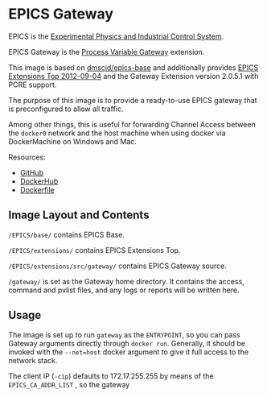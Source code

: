 # EPICS Gateway

EPICS is the [Experimental Physics and Industrial Control System](http://www.aps.anl.gov/epics/).

EPICS Gateway is the [Process Variable Gateway](http://www.aps.anl.gov/epics/extensions/gateway/) extension.

This image is based on [dmscid/epics-base](https://hub.docker.com/r/dmscid/epics-base/) and additionally provides [EPICS Extensions Top 2012-09-04](https://www.aps.anl.gov/epics/download/extensions/index.php) and the Gateway Extension version 2.0.5.1 with PCRE support.

The purpose of this image is to provide a ready-to-use EPICS gateway that is preconfigured to allow all traffic.

Among other things, this is useful for forwarding Channel Access between the `docker0` network and the host machine when using docker via DockerMachine on Windows and Mac.

Resources:
- [GitHub](https://github.com/DMSC-Instrument-Data/plankton-misc/tree/master/docker/epics-gateway)
- [DockerHub](https://hub.docker.com/r/dmscid/epics-gateway/)
- [Dockerfile](https://github.com/DMSC-Instrument-Data/plankton-misc/blob/master/docker/epics-gateway/Dockerfile)


## Image Layout and Contents

`/EPICS/base/` contains EPICS Base.

`/EPICS/extensions/` contains EPICS Extensions Top.

`/EPICS/extensions/src/gateway/` contains EPICS Gateway source.

`/gateway/` is set as the Gateway home directory. It contains the access, command and pvlist files, and any logs or reports will be written here.


## Usage

The image is set up to run `gateway` as the `ENTRYPOINT`, so you can pass Gateway arguments directly through `docker run`. Generally, it should be invoked with the `--net=host` docker argument to give it full access to the network stack.

The client IP (`-cip`) defaults to 172.17.255.255 by means of the `EPICS_CA_ADDR_LIST` , so the gateway



